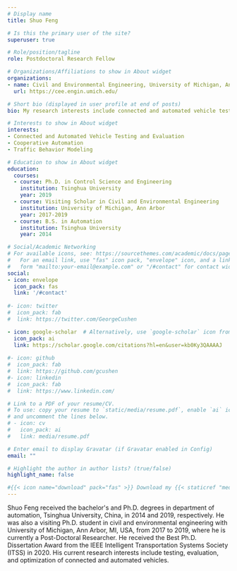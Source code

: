 ```yaml
---
# Display name
title: Shuo Feng

# Is this the primary user of the site?
superuser: true

# Role/position/tagline
role: Postdoctoral Research Fellow

# Organizations/Affiliations to show in About widget
organizations:
- name: Civil and Environmental Engineering, University of Michigan, Ann Arbor
  url: https://cee.engin.umich.edu/

# Short bio (displayed in user profile at end of posts)
bio: My research interests include connected and automated vehicle testing and evaluation, cooperative automation, and traffic behavior modeling.

# Interests to show in About widget
interests:
- Connected and Automated Vehicle Testing and Evaluation
- Cooperative Automation
- Traffic Behavior Modeling

# Education to show in About widget
education:
  courses:
  - course: Ph.D. in Control Science and Engineering
    institution: Tsinghua University
    year: 2019
  - course: Visiting Scholar in Civil and Environmental Engineering
    institution: University of Michigan, Ann Arbor
    year: 2017-2019
  - course: B.S. in Automation
    institution: Tsinghua University
    year: 2014

# Social/Academic Networking
# For available icons, see: https://sourcethemes.com/academic/docs/page-builder/#icons
#   For an email link, use "fas" icon pack, "envelope" icon, and a link in the
#   form "mailto:your-email@example.com" or "/#contact" for contact widget.
social:
- icon: envelope
  icon_pack: fas
  link: '/#contact'
  
#- icon: twitter
#  icon_pack: fab
#  link: https://twitter.com/GeorgeCushen

- icon: google-scholar  # Alternatively, use `google-scholar` icon from `ai` icon pack
  icon_pack: ai
  link: https://scholar.google.com/citations?hl=en&user=kb0Ky3QAAAAJ
  
#- icon: github
#  icon_pack: fab
#  link: https://github.com/gcushen
#- icon: linkedin
#  icon_pack: fab
#  link: https://www.linkedin.com/

# Link to a PDF of your resume/CV.
# To use: copy your resume to `static/media/resume.pdf`, enable `ai` icons in `params.toml`, 
# and uncomment the lines below.
# - icon: cv
#   icon_pack: ai
#   link: media/resume.pdf

# Enter email to display Gravatar (if Gravatar enabled in Config)
email: ""

# Highlight the author in author lists? (true/false)
highlight_name: false

#{{< icon name="download" pack="fas" >}} Download my {{< staticref "media/demo_resume.pdf" "newtab" >}}resumé{{< /staticref >}}.
---
```


Shuo Feng received the bachelor's and Ph.D. degrees in department of automation, Tsinghua University, China, in 2014 and 2019, respectively. He was also a visiting Ph.D. student in civil and environmental engineering with University of Michigan, Ann Arbor, MI, USA, from 2017 to 2019, where he is currently a Post-Doctoral Researcher.	He received the Best Ph.D. Dissertation Award from the IEEE Intelligent Transportation Systems Society (ITSS) in 2020. His current research interests include testing, evaluation, and optimization of connected and automated vehicles.
